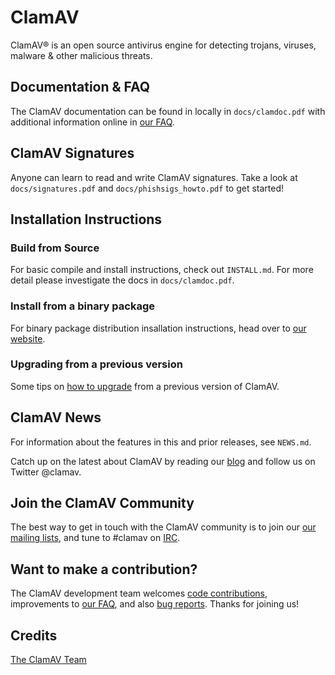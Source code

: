 # ClamAV

ClamAV® is an open source antivirus engine for detecting trojans, viruses,
 malware & other malicious threats.

## Documentation & FAQ

The ClamAV documentation can be found in locally in `docs/clamdoc.pdf` with
 additional information online in
[our FAQ](http://www.clamav.net/documentation.html).

## ClamAV Signatures

Anyone can learn to read and write ClamAV signatures.  Take a look
 at `docs/signatures.pdf` and `docs/phishsigs_howto.pdf` to get started!

## Installation Instructions

### Build from Source

For basic compile and install instructions, check out `INSTALL.md`.  For more
 detail please investigate the docs in `docs/clamdoc.pdf`.

### Install from a binary package

For binary package distribution insallation instructions, head over to
[our website](http://www.clamav.net/documents/installing-clamav).

### Upgrading from a previous version

Some tips on [how to upgrade](http://www.clamav.net/documents/upgrading-clamav)
 from a previous version of ClamAV.

## ClamAV News

For information about the features in this and prior releases, see `NEWS.md`.

Catch up on the latest about ClamAV by reading our
 [blog](http://blog.clamav.net) and follow us on Twitter @clamav.

## Join the ClamAV Community

The best way to get in touch with the ClamAV community is to join our
 [our mailing lists](http://www.clamav.net/documents/mailing-lists-faq), and
 tune to #clamav on [IRC](irc.freenode.net).

## Want to make a contribution?

The ClamAV development team welcomes
 [code contributions](https://github.com/Cisco-Talos/clamav-devel),
 improvements to [our FAQ](https://github.com/Cisco-Talos/clamav-faq), and also
 [bug reports](http://bugs.clamav.net/). Thanks for joining us!

## Credits

[The ClamAV Team](http://www.clamav.net/about.html#credits)
